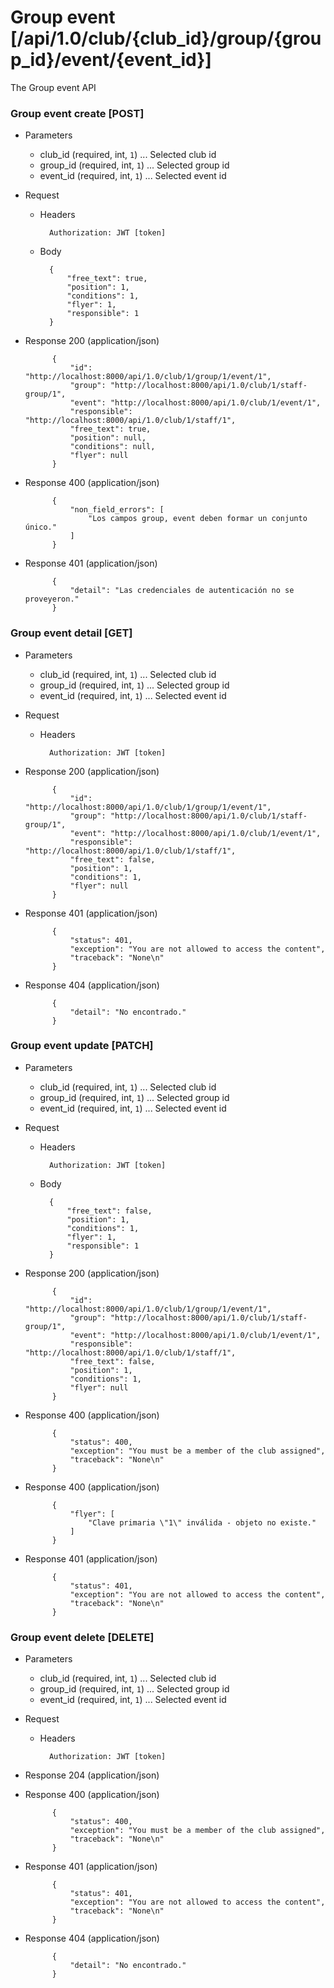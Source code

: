 # Group event [/api/1.0/club/{club_id}/group/{group_id}/event/{event_id}]

The Group event API

### Group event create [POST]

+ Parameters
    + club_id (required, int, `1`) ... Selected club id
    + group_id (required, int, `1`) ... Selected group id
    + event_id (required, int, `1`) ... Selected event id

+ Request
    + Headers
    
            Authorization: JWT [token]

    + Body
        
            {
                "free_text": true,
                "position": 1,
                "conditions": 1,
                "flyer": 1,
                "responsible": 1
            }
            
+ Response 200 (application/json)

            {
                "id": "http://localhost:8000/api/1.0/club/1/group/1/event/1",
                "group": "http://localhost:8000/api/1.0/club/1/staff-group/1",
                "event": "http://localhost:8000/api/1.0/club/1/event/1",
                "responsible": "http://localhost:8000/api/1.0/club/1/staff/1",
                "free_text": true,
                "position": null,
                "conditions": null,
                "flyer": null
            }

+ Response 400 (application/json)

            {
                "non_field_errors": [
                    "Los campos group, event deben formar un conjunto único."
                ]
            }

+ Response 401 (application/json)

            {
                "detail": "Las credenciales de autenticación no se proveyeron."
            }

### Group event detail [GET]

+ Parameters
    + club_id (required, int, `1`) ... Selected club id
    + group_id (required, int, `1`) ... Selected group id
    + event_id (required, int, `1`) ... Selected event id

+ Request
    + Headers
    
            Authorization: JWT [token]

+ Response 200 (application/json)

            {
                "id": "http://localhost:8000/api/1.0/club/1/group/1/event/1",
                "group": "http://localhost:8000/api/1.0/club/1/staff-group/1",
                "event": "http://localhost:8000/api/1.0/club/1/event/1",
                "responsible": "http://localhost:8000/api/1.0/club/1/staff/1",
                "free_text": false,
                "position": 1,
                "conditions": 1,
                "flyer": null
            }

+ Response 401 (application/json)

            {
                "status": 401,
                "exception": "You are not allowed to access the content",
                "traceback": "None\n"
            }

+ Response 404 (application/json)

            {
                "detail": "No encontrado."
            }

### Group event update [PATCH]

+ Parameters
    + club_id (required, int, `1`) ... Selected club id
    + group_id (required, int, `1`) ... Selected group id
    + event_id (required, int, `1`) ... Selected event id

+ Request
    + Headers
    
            Authorization: JWT [token]
    + Body

            {
                "free_text": false,
                "position": 1,
                "conditions": 1,
                "flyer": 1,
                "responsible": 1
            }

+ Response 200 (application/json)

            {
                "id": "http://localhost:8000/api/1.0/club/1/group/1/event/1",
                "group": "http://localhost:8000/api/1.0/club/1/staff-group/1",
                "event": "http://localhost:8000/api/1.0/club/1/event/1",
                "responsible": "http://localhost:8000/api/1.0/club/1/staff/1",
                "free_text": false,
                "position": 1,
                "conditions": 1,
                "flyer": null
            }

+ Response 400 (application/json)

            {
                "status": 400,
                "exception": "You must be a member of the club assigned",
                "traceback": "None\n"
            }
            
+ Response 400 (application/json)

            {
                "flyer": [
                    "Clave primaria \"1\" inválida - objeto no existe."
                ]
            }

+ Response 401 (application/json)

            {
                "status": 401,
                "exception": "You are not allowed to access the content",
                "traceback": "None\n"
            }

### Group event delete [DELETE]

+ Parameters
    + club_id (required, int, `1`) ... Selected club id
    + group_id (required, int, `1`) ... Selected group id
    + event_id (required, int, `1`) ... Selected event id

+ Request
    + Headers

            Authorization: JWT [token]
    
+ Response 204 (application/json)

+ Response 400 (application/json)

            {
                "status": 400,
                "exception": "You must be a member of the club assigned",
                "traceback": "None\n"
            }

+ Response 401 (application/json)

            {
                "status": 401,
                "exception": "You are not allowed to access the content",
                "traceback": "None\n"
            }

+ Response 404 (application/json)

            {
                "detail": "No encontrado."
            }
